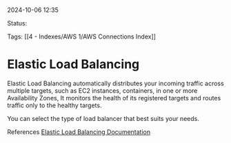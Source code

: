 2024-10-06 12:35

Status:

Tags:
[[4 - Indexes/AWS 1/AWS Connections Index]]

# Elastic Load Balancing

Elastic Load Balancing automatically distributes your incoming traffic across multiple targets, such as EC2 instances, containers, in one or more Availability Zones, It monitors the health of its registered targets and routes traffic only to the healthy targets.

You can select the type of load balancer that best suits your needs.

References 
[Elastic Load Balancing Documentation](https://docs.aws.amazon.com/elasticloadbalancing/)